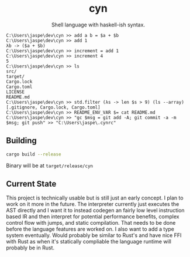<center>
<h1>cyn</h1>
Shell language with haskell-ish syntax.
</center>

```
C:\Users\jaspe\dev\cyn >> add a b = $a + $b
C:\Users\jaspe\dev\cyn >> add 1
λb -> ($a + $b)
C:\Users\jaspe\dev\cyn >> increment = add 1
C:\Users\jaspe\dev\cyn >> increment 4
5
C:\Users\jaspe\dev\cyn >> ls
src/
target/
Cargo.lock
Cargo.toml
LICENSE
README.md
C:\Users\jaspe\dev\cyn >> std.filter (λs -> len $s > 9) (ls --array)
[.gitignore, Cargo.lock, Cargo.toml]
C:\Users\jaspe\dev\cyn >> README_ENV_VAR $= cat README.md
C:\Users\jaspe\dev\cyn >> "gc $msg = git add -A; git commit -a -m $msg; git push" >> "C:\Users\jaspe\.cynrc"
```

## Building
```sh
cargo build --release
```
Binary will be at `target/release/cyn`

## Current State

This project is technically usable but is still just an early concept. I plan to work on it more in the future. The interpreter currently just executes the AST directly and I want it to instead codegen an fairly low level instruction based IR and then interpret for potential performance benefits, complex control flow with jumps, and static compilation. That needs to be done before the language features are worked on. I also want to add a type system eventually. Would probably be similar to Rust's and have nice FFI with Rust as when it's statically compliable the language runtime will probably be in Rust.
